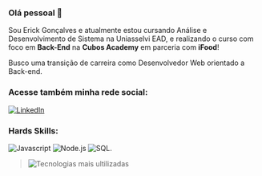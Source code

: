 ### Olá pessoal :hugs:

Sou Erick Gonçalves e atualmente estou cursando Análise e Desenvolvimento de Sistema na Uniasselvi EAD, e realizando o curso com foco em **Back-End** na **Cubos Academy** em parceria com **iFood**! 

Busco uma transição de carreira como Desenvolvedor Web orientado a Back-end. 

### Acesse também minha rede social:

[![LinkedIn](https://img.shields.io/badge/LinkedIn-0077B5?style=for-the-badge&logo=linkedin&logoColor=white)](https://www.linkedin.com/in/erick-goncalves-oliveira/)

### Hards Skills:

![Javascript](https://img.shields.io/badge/JavaScript-323330?style=for-the-badge&logo=javascript&logoColor=F7DF1E)
![Node.js](https://img.shields.io/badge/Node.js-339933?style=for-the-badge&logo=nodedotjs&logoColor=white)
![SQL](https://img.shields.io/badge/PostgreSQL-316192?style=for-the-badge&logo=postgresql&logoColor=white).

> ![Tecnologias mais ultilizadas](https://github-readme-stats.vercel.app/api/top-langs/?username=ErickGoncalves&layout=compact&theme=dracula&custom_title=Linguagens%20%mais%20%utilizadas)
